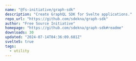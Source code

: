 ```yaml
---
name: "@fs-initiative/graph-sdk"
description: "Create GraphQL SDK for Svelte applications."
repo_url: "https://github.com/sdekna/graph-sdk"
author: "Free Source Initiative"
homepage: "https://github.com/sdekna/graph-sdk#readme"
downloads: 30
updated: "2024-07-14T04:36:09.681Z"
svelte5: true
tags: 
  - utility
---
```

